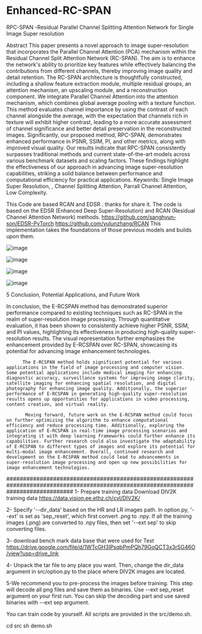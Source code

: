 # Enhanced-RC-SPAN
 RPC-SPAN -Residual Parallel Channel  Splitting Attention Network for Single Image Super resolution 



Abstract
This paper presents a novel approach to image super-resolution that incorporates the Parallel Channel Attention (PCA) mechanism within the Residual Channel Split Attention Network (RC-SPAN). The aim is to enhance the network's ability to prioritize key features while effectively balancing the contributions from different channels, thereby improving image quality and detail retention. The RC-SPAN architecture is thoughtfully constructed, including a shallow feature extraction module, multiple residual groups, an attention mechanism, an upscaling module, and a reconstruction component. We integrate Parallel Channel Attention into the attention mechanism, which combines global average pooling with a texture function. This method evaluates channel importance by using the contrast of each channel alongside the average, with the expectation that channels rich in texture will exhibit higher contrast, leading to a more accurate assessment of channel significance and better detail preservation in the reconstructed images.
Significantly, our proposed method, RPC-SPAN, demonstrates enhanced performance in PSNR, SSIM, PI, and other metrics, along with improved visual quality. Our results indicate that RPC-SPAN consistently surpasses traditional methods and current state-of-the-art models across various benchmark datasets and scaling factors. These findings highlight the effectiveness of our approach in advancing image super-resolution capabilities, striking a solid balance between performance and computational efficiency for practical applications. 
Keywords: Single Image Super Resolution, , Channel Splitting Attention, Parrall Channel Attention, Low Complexity.


This Code are based RCAN and EDSR . thanks for share it.
The code is based on the EDSR (Enhanced Deep Super-Resolution) and RCAN (Residual Channel Attention Network) methods. https://github.com/sanghyun-son/EDSR-PyTorch https://github.com/yulunzhang/RCAN This implementation takes the foundations of those previous models and builds upon them.

![image](https://github.com/user-attachments/assets/b32200c4-5023-47e5-a360-7dc8cee82eba)

![image](https://github.com/user-attachments/assets/f001e9f7-8b43-4c03-b13e-068de81ccde5)


![image](https://github.com/user-attachments/assets/bc244d2e-3e46-45be-9427-331f34c39e98)


![image](https://github.com/user-attachments/assets/f046f116-a9bb-43a5-a0df-c5149f77ff3d)

5 Conclusion, Potential Applications, and Future Work

In conclusion, the E-RCSPAN method has demonstrated superior performance compared to existing techniques such as  RC-SPAN in the realm of super-resolution image processing. Through quantitative evaluation, it has been shown to consistently achieve higher PSNR, SSIM, and PI values, highlighting its effectiveness in producing high-quality super-resolution results. The visual representation further emphasizes the enhancement provided by E-RCSPAN over RC-SPAN, showcasing its potential for advancing image enhancement technologies.

          The E-RCSPAN method holds significant potential for various applications in the field of image processing and computer vision. Some potential applications include medical imaging for enhancing diagnostic accuracy, surveillance systems for improving image clarity, satellite imaging for enhancing spatial resolution, and digital photography for enhancing image quality. Additionally, the superior performance of E-RCSPAN in generating high-quality super-resolution results opens up opportunities for applications in video processing, content creation, and virtual reality.

           Moving forward, future work on the E-RCSPAN method could focus on further optimizing the algorithm to enhance computational efficiency and reduce processing time. Additionally, exploring the application of E-RCSPAN in real-time image processing scenarios and integrating it with deep learning frameworks could further enhance its capabilities. Further research could also investigate the adaptability of E-RCSPAN to different types of images and explore its potential for multi-modal image enhancement. Overall, continued research and development on the E-RCSPAN method could lead to advancements in super-resolution image processing and open up new possibilities for image enhancement technologies.
####################################################################################################################################
1- Prepare training data Download DIV2K training data https://data.vision.ee.ethz.ch/cvl/DIV2K/

2- Specify '--dir_data' based on the HR and LR images path. In option.py, '--ext' is set as 'sep_reset', which first convert .png to .npy. If all the training images (.png) are converted to .npy files, then set '--ext sep' to skip converting files.

3- download bench mark data base that were used for Test https://drive.google.com/file/d/1WTcGH3IPsqbPmPQh79GoQCT3x3rSG46O/view?usp=drive_link

4- Unpack the tar file to any place you want. Then, change the dir_data argument in src/option.py to the place where DIV2K images are located.

5-We recommend you to pre-process the images before training. This step will decode all png files and save them as binaries. Use --ext sep_reset argument on your first run. You can skip the decoding part and use saved binaries with --ext sep argument.

You can train code by yourself. All scripts are provided in the src/demo.sh.

cd src
sh demo.sh
